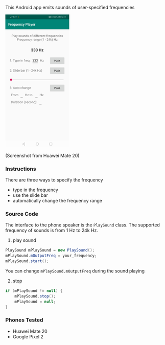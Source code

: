 This Android app emits sounds of user-specified frequencies

<img src="./huawei_mate_20_screenshot.jpg" width="200" alt="Huawei Mate 20"/>

(Screenshot from Huawei Mate 20)

### Instructions
There are three ways to specify the frequency

*   type in the frequency
*   use the slide bar
*   automatically change the frequency range

### Source Code
The interface to the phone speaker is the `PlaySound` class. The supported frequency of sounds is from 1 Hz to 24k Hz.

1.  play sound
  ```java
  PlaySound mPlaySound = new PlaySound();
  mPlaySound.mOutputFreq = your_frequency;
  mPlaySound.start();
  ```
  You can change `mPlaySound.mOutputFreq` during the sound playing

2.  stop
  ```java
  if (mPlaySound != null) {
      mPlaySound.stop();
      mPlaySound = null;
  }
  ```

### Phones Tested

*   Huawei Mate 20
*   Google Pixel 2
